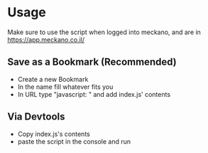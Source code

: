# Usage

Make sure to use the script when logged into meckano, and are in https://app.meckano.co.il/

## Save as a Bookmark (Recommended)
 - Create a new Bookmark
 - In the name fill whatever fits you
 - In URL type "javascript: " and add index.js' contents
## Via Devtools
 - Copy index.js's contents
 - paste the script in the console and run
